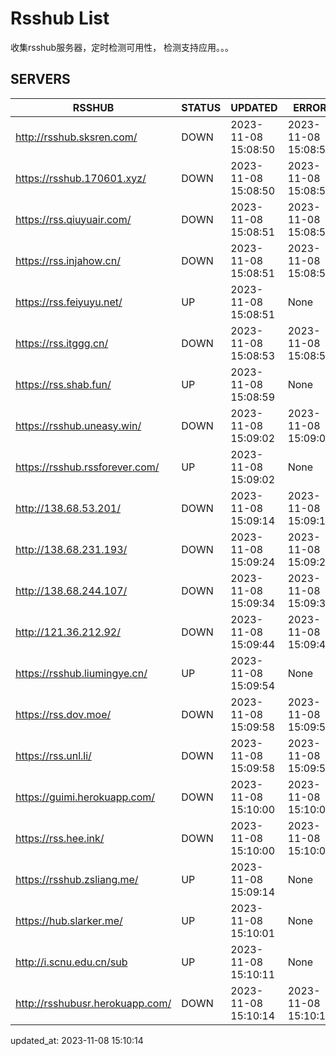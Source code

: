 # Rsshub List

收集rsshub服务器，定时检测可用性， 检测支持应用。。。


## SERVERS

|  RSSHUB   | STATUS  | UPDATED  | ERROR  | TWITTER |  
|  ----  | ----  | ----  | ----  | ---- |  
| http://rsshub.sksren.com/ | DOWN | 2023-11-08 15:08:50 | 2023-11-08 15:08:50 |  
| https://rsshub.170601.xyz/ | DOWN | 2023-11-08 15:08:50 | 2023-11-08 15:08:50 |  
| https://rss.qiuyuair.com/ | DOWN | 2023-11-08 15:08:51 | 2023-11-08 15:08:51 |  
| https://rss.injahow.cn/ | DOWN | 2023-11-08 15:08:51 | 2023-11-08 15:08:51 |  
| https://rss.feiyuyu.net/ | UP | 2023-11-08 15:08:51 | None ||  
| https://rss.itggg.cn/ | DOWN | 2023-11-08 15:08:53 | 2023-11-08 15:08:53 |  
| https://rss.shab.fun/ | UP | 2023-11-08 15:08:59 | None ||  
| https://rsshub.uneasy.win/ | DOWN | 2023-11-08 15:09:02 | 2023-11-08 15:09:02 |  
| https://rsshub.rssforever.com/ | UP | 2023-11-08 15:09:02 | None ||  
| http://138.68.53.201/ | DOWN | 2023-11-08 15:09:14 | 2023-11-08 15:09:14 |  
| http://138.68.231.193/ | DOWN | 2023-11-08 15:09:24 | 2023-11-08 15:09:24 |  
| http://138.68.244.107/ | DOWN | 2023-11-08 15:09:34 | 2023-11-08 15:09:34 |  
| http://121.36.212.92/ | DOWN | 2023-11-08 15:09:44 | 2023-11-08 15:09:44 |  
| https://rsshub.liumingye.cn/ | UP | 2023-11-08 15:09:54 | None ||  
| https://rss.dov.moe/ | DOWN | 2023-11-08 15:09:58 | 2023-11-08 15:09:58 |  
| https://rss.unl.li/ | DOWN | 2023-11-08 15:09:58 | 2023-11-08 15:09:58 |  
| https://guimi.herokuapp.com/ | DOWN | 2023-11-08 15:10:00 | 2023-11-08 15:10:00 |  
| https://rss.hee.ink/ | DOWN | 2023-11-08 15:10:00 | 2023-11-08 15:10:00 |  
| https://rsshub.zsliang.me/ | UP | 2023-11-08 15:09:14 | None |OK|  
| https://hub.slarker.me/ | UP | 2023-11-08 15:10:01 | None ||  
| http://i.scnu.edu.cn/sub | UP | 2023-11-08 15:10:11 | None ||  
| http://rsshubusr.herokuapp.com/ | DOWN | 2023-11-08 15:10:14 | 2023-11-08 15:10:14 |  
  

updated_at: 2023-11-08 15:10:14  
